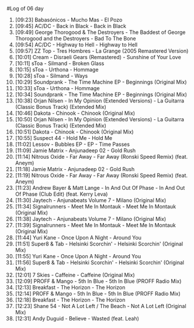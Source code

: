 #Log of 06 day

1. [09:23] Babasónicos - Mucho Mas - El Pozo
1. [09:45] AC/DC - Back in Black - Back in Black
1. [09:49] George Thorogood & The Destroyers - The Baddest of George Thorogood and the Destroyers - Bad To The Bone
1. [09:54] AC/DC - Highway to Hell - Highway to Hell
1. [09:57] ZZ Top - Tres Hombres - La Grange (2005 Remastered Version)
1. [10:01] Cream - Disraeli Gears (Remastered) - Sunshine of Your Love
1. [10:11] sToa - Silmand - Broken Glass
1. [10:15] sToa - Urthona - Hommage
1. [10:28] sToa - Silmand - Ways
1. [10:29] Soundprank - The Time Machine EP - Beginnings (Original Mix)
1. [10:33] sToa - Urthona - Hommage
1. [10:34] Soundprank - The Time Machine EP - Beginnings (Original Mix)
1. [10:38] Orjan Nilsen - In My Opinion (Extended Versions) - La Guitarra (Classic Bonus Track) (Extended Mix)
1. [10:46] Dakota - Chinook - Chinook (Original Mix)
1. [10:50] Orjan Nilsen - In My Opinion (Extended Versions) - La Guitarra (Classic Bonus Track) (Extended Mix)
1. [10:51] Dakota - Chinook - Chinook (Original Mix)
1. [10:55] Suspect 44 - Hold Me - Hold Me
1. [11:02] Lessov - Bubbles EP - EP - Time Passes
1. [11:09] Jamie Matrix - Anjunadeep 02 - Gold Rush
1. [11:14] Nitrous Oxide - Far Away - Far Away (Ronski Speed Remix) (feat. Aneym)
1. [11:18] Jamie Matrix - Anjunadeep 02 - Gold Rush
1. [11:19] Nitrous Oxide - Far Away - Far Away (Ronski Speed Remix) (feat. Aneym)
1. [11:23] Andrew Bayer & Matt Lange - In And Out Of Phase - In And Out Of Phase (Club Edit) (feat. Kerry Leva)
1. [11:30] Jaytech - Anjunabeats Volume 7 - Milano (Original Mix)
1. [11:34] Signalrunners - Meet Me In Montauk - Meet Me In Montauk (Original Mix)
1. [11:38] Jaytech - Anjunabeats Volume 7 - Milano (Original Mix)
1. [11:39] Signalrunners - Meet Me In Montauk - Meet Me In Montauk (Original Mix)
1. [11:44] Yuri Kane - Once Upon A Night - Around You
1. [11:51] Super8 & Tab - Helsinki Scorchin' - Helsinki Scorchin' (Original Mix)
1. [11:55] Yuri Kane - Once Upon A Night - Around You
1. [11:56] Super8 & Tab - Helsinki Scorchin' - Helsinki Scorchin' (Original Mix)
1. [12:01] 7 Skies - Caffeine - Caffeine (Original Mix)
1. [12:09] PROFF & Mango - 5th In Blue - 5th In Blue (PROFF Radio Mix)
1. [12:13] Breakfast - The Horizon - The Horizon
1. [12:14] PROFF & Mango - 5th In Blue - 5th In Blue (PROFF Radio Mix)
1. [12:18] Breakfast - The Horizon - The Horizon
1. [12:23] Shane 54 - Not A Lot Left / The Beach - Not A Lot Left (Original Mix)
1. [12:31] Andy Duguid - Believe - Wasted (feat. Leah)
